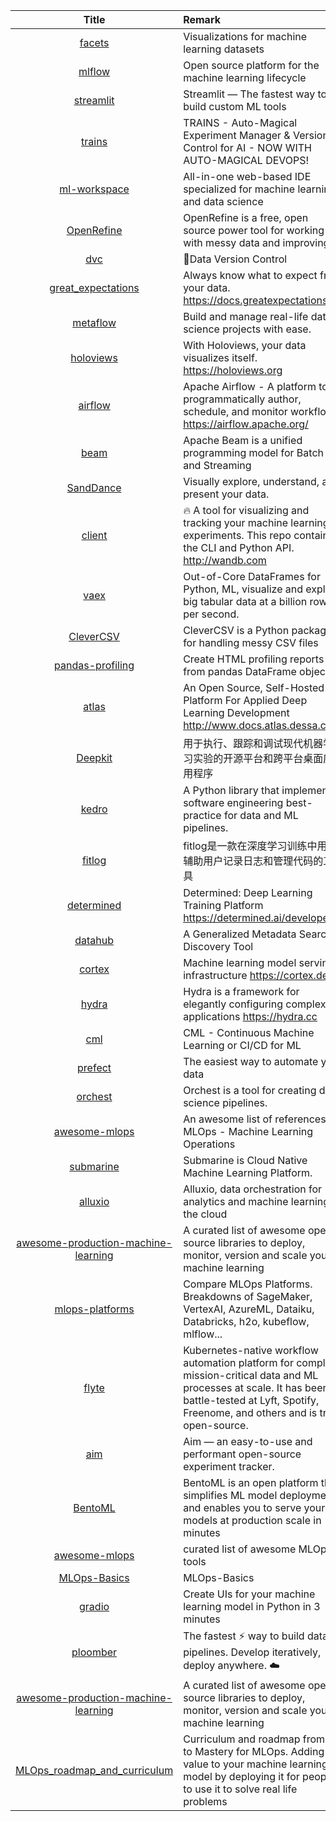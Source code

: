 | Title| Remark |
| :----: | :---- |
|        [facets](https://github.com/pair-code/facets)         | Visualizations for machine learning datasets                 |
|          [mlflow](https://github.com/mlflow/mlflow)          | Open source platform for the machine learning lifecycle      |
|     [streamlit](https://github.com/streamlit/streamlit)      | Streamlit — The fastest way to build custom ML tools         |
|        [trains](https://github.com/allegroai/trains)         | TRAINS - Auto-Magical Experiment Manager & Version Control for AI - NOW WITH AUTO-MAGICAL DEVOPS! |
|  [ml-workspace](https://github.com/ml-tooling/ml-workspace)  | All-in-one web-based IDE specialized for machine learning and data science |
|    [OpenRefine](https://github.com/OpenRefine/OpenRefine)    | OpenRefine is a free, open source power tool for working with messy data and improving it |
|           [dvc](https://github.com/iterative/dvc)            | 🦉Data Version Control                                        |
| [great_expectations](https://github.com/great-expectations/great_expectations) | Always know what to expect from your data. https://docs.greatexpectations.io/ |
|       [metaflow](https://github.com/Netflix/metaflow)        | Build and manage real-life data science projects with ease.  |
|      [holoviews](https://github.com/holoviz/holoviews)       | With Holoviews, your data visualizes itself. https://holoviews.org |
|         [airflow](https://github.com/apache/airflow)         | Apache Airflow - A platform to programmatically author, schedule, and monitor workflows https://airflow.apache.org/ |
|            [beam](https://github.com/apache/beam)            | Apache Beam is a unified programming model for Batch and Streaming |
|     [SandDance](https://github.com/Microsoft/SandDance)      | Visually explore, understand, and present your data.         |
|          [client](https://github.com/wandb/client)           | 🔥 A tool for visualizing and tracking your machine learning experiments. This repo contains the CLI and Python API. http://wandb.com |
|            [vaex](https://github.com/vaexio/vaex)            | Out-of-Core DataFrames for Python, ML, visualize and explore big tabular data at a billion rows per second. |
| [CleverCSV](https://github.com/alan-turing-institute/CleverCSV) | CleverCSV is a Python package for handling messy CSV files   |
| [pandas-profiling](https://github.com/pandas-profiling/pandas-profiling) | Create HTML profiling reports from pandas DataFrame objects  |
|         [atlas](https://github.com/dessa-oss/atlas)          | An Open Source, Self-Hosted Platform For Applied Deep Learning Development http://www.docs.atlas.dessa.com |
| [Deepkit](https://www.weibo.com/mygroups?gid=3769648463997301&wvr=6&leftnav=1#1586863955908) | 用于执行、跟踪和调试现代机器学习实验的开源平台和跨平台桌面应用程序 |
|      [kedro](https://github.com/quantumblacklabs/kedro)      | A Python library that implements software engineering best-practice for data and ML pipelines. |
|         [fitlog](https://github.com/fastnlp/fitlog)          | fitlog是一款在深度学习训练中用于辅助用户记录日志和管理代码的工具 |
|  [determined](https://github.com/determined-ai/determined)   | Determined: Deep Learning Training Platform https://determined.ai/developers |
|        [datahub](https://github.com/linkedin/datahub)        | A Generalized Metadata Search & Discovery Tool               |
|        [cortex](https://github.com/cortexlabs/cortex)        | Machine learning model serving infrastructure https://cortex.dev |
|      [hydra](https://github.com/facebookresearch/hydra)      | Hydra is a framework for elegantly configuring complex applications https://hydra.cc |
|           [cml](https://github.com/iterative/cml)            | CML - Continuous Machine Learning or CI/CD for ML            |
|       [prefect](https://github.com/PrefectHQ/prefect)        | The easiest way to automate your data                        |
|        [orchest](https://github.com/orchest/orchest)         | Orchest is a tool for creating data science pipelines.       |
|  [awesome-mlops](https://github.com/visenger/awesome-mlops)  | An awesome list of references for MLOps - Machine Learning Operations |
|       [submarine](https://github.com/apache/submarine)       | Submarine is Cloud Native Machine Learning Platform.         |
|        [alluxio](https://github.com/Alluxio/alluxio)         | Alluxio, data orchestration for analytics and machine learning in the cloud |
| [awesome-production-machine-learning](https://github.com/EthicalML/awesome-production-machine-learning#feature-stores) | A curated list of awesome open source libraries to deploy, monitor, version and scale your machine learning |
|[mlops-platforms](https://github.com/thoughtworks/mlops-platforms)|Compare MLOps Platforms. Breakdowns of SageMaker, VertexAI, AzureML, Dataiku, Databricks, h2o, kubeflow, mlflow...|
|[flyte](https://github.com/flyteorg/flyte)|Kubernetes-native workflow automation platform for complex, mission-critical data and ML processes at scale. It has been battle-tested at Lyft, Spotify, Freenome, and others and is truly open-source.|
|[aim](https://github.com/aimhubio/aim)|Aim — an easy-to-use and performant open-source experiment tracker.|
|[BentoML](https://github.com/bentoml)|BentoML is an open platform that simplifies ML model deployment and enables you to serve your models at production scale in minutes|
|[awesome-mlops](https://github.com/kelvins/awesome-mlops)| curated list of awesome MLOps tools|
|[MLOps-Basics](https://github.com/graviraja/MLOps-Basics)|MLOps-Basics|
|[gradio](https://github.com/gradio-app/gradio)|Create UIs for your machine learning model in Python in 3 minutes|
|[ploomber](https://github.com/ploomber/ploomber)|The fastest ⚡️ way to build data pipelines. Develop iteratively, deploy anywhere. ☁️|
|[awesome-production-machine-learning](https://github.com/EthicalML/awesome-production-machine-learning#feature-stores)|A curated list of awesome open source libraries to deploy, monitor, version and scale your machine learning|
|[MLOps_roadmap_and_curriculum](https://github.com/trojrobert/MLOps_roadmap_and_curriculum)|Curriculum and roadmap from 0 to Mastery for MLOps. Adding value to your machine learning model by deploying it for people to use it to solve real life problems|
